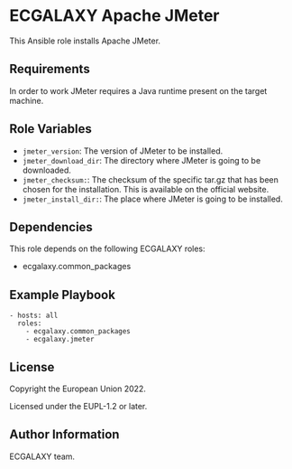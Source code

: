 ECGALAXY Apache JMeter
======================

This Ansible role installs Apache JMeter.

Requirements
------------

In order to work JMeter requires a Java runtime present on the target machine.

Role Variables
--------------

- `jmeter_version`: The version of JMeter to be installed.
- `jmeter_download_dir`: The directory where JMeter is going to be downloaded.
- `jmeter_checksum:`: The checksum of the specific tar.gz that has been chosen for the installation. This is available on the official website.
- `jmeter_install_dir:`: The place where JMeter is going to be installed.

Dependencies
------------

This role depends on the following ECGALAXY roles:

- ecgalaxy.common_packages

Example Playbook
----------------

    - hosts: all
      roles:
        - ecgalaxy.common_packages
        - ecgalaxy.jmeter

License
-------

Copyright the European Union 2022.

Licensed under the EUPL-1.2 or later.

Author Information
------------------

ECGALAXY team.
